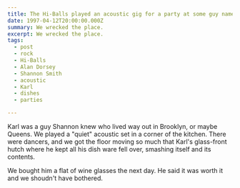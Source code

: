 ```yaml
---
title: The Hi-Balls played an acoustic gig for a party at some guy named Karl's house.
date: 1997-04-12T20:00:00.000Z
summary: We wrecked the place.
excerpt: We wrecked the place.
tags:
  - post 
  - rock
  - Hi-Balls
  - Alan Dorsey
  - Shannon Smith
  - acoustic
  - Karl
  - dishes
  - parties

---
```


Karl was a guy Shannon knew who lived way out in Brooklyn, or maybe Queens. We played a "quiet" acoustic set in a corner of the kitchen. There were dancers, and we got the floor moving so much that Karl's glass-front hutch where he kept all his dish ware fell over, smashing itself and its contents.

We bought him a flat of wine glasses the next day. He said it was worth it and we shoudn't have bothered.
